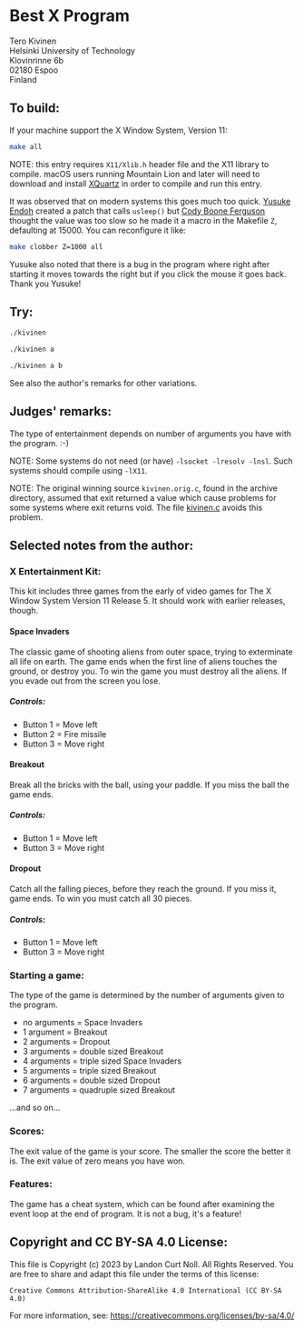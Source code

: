 # Best X Program

Tero Kivinen  
Helsinki University of Technology  
Klovinrinne 6b  
02180 Espoo  
Finland  


## To build:

If your machine support the X Window System, Version 11:

```sh
make all
```

NOTE: this entry requires `X11/Xlib.h` header file and the X11 library to
compile. macOS users running Mountain Lion and later will need to download and
install [XQuartz](https://www.xquartz.org) in order to compile and run this
entry.

It was observed that on modern systems this goes much too quick. [Yusuke
Endoh](/winners.html#Yusuke_Endoh) created a patch that calls `usleep()` but
[Cody Boone Ferguson](/winners.html#Cody_Boone_Ferguson) thought the value was
too slow so he made it a macro in the Makefile `Z`, defaulting at 15000. You can
reconfigure it like:

```sh
make clobber Z=1000 all
```

Yusuke also noted that there is a bug in the program where right after starting
it moves towards the right but if you click the mouse it goes back. Thank you
Yusuke!


## Try:


```sh
./kivinen

./kivinen a

./kivinen a b
```

See also the author's remarks for other variations.

## Judges' remarks:


The type of entertainment depends on number of arguments
you have with the program.  :-)

NOTE: Some systems do not need (or have) `-lsocket -lresolv -lnsl`.
Such systems should compile using `-lX11`.

NOTE: The original winning source `kivinen.orig.c`, found in the archive
directory, assumed that exit returned a value which cause problems for some
systems where exit returns void.  The file [kivinen.c](kivinen.c) avoids this problem.


## Selected notes from the author:

### X Entertainment Kit:

This kit includes three games from the early of video games for
The X Window System Version 11 Release 5. It should work with
earlier releases, though.


#### Space Invaders

The classic game of shooting aliens from outer space, trying to
exterminate all life on earth. The game ends when the first line
of aliens touches the ground, or destroy you. To win the game you
must destroy all the aliens. If you evade out from the screen you
lose.

##### Controls:

- Button 1 = Move left
- Button 2 = Fire missile
- Button 3 = Move right


####  Breakout

Break all the bricks with the ball, using your paddle. If you miss
the ball the game ends.

##### Controls:

- Button 1 = Move left
- Button 3 = Move right


#### Dropout

Catch all the falling pieces, before they reach the ground. If you
miss it, game ends. To win you must catch all 30 pieces.

##### Controls:

- Button 1 = Move left
- Button 3 = Move right



### Starting a game:

The type of the game is determined by the number of arguments
given to the program.

- no arguments = Space Invaders
- 1 argument   = Breakout
- 2 arguments  = Dropout
- 3 arguments  = double sized Breakout
- 4 arguments  = triple sized Space Invaders
- 5 arguments  = triple sized Breakout
- 6 arguments  = double sized Dropout
- 7 arguments  = quadruple sized Breakout

...and so on...


### Scores:

The exit value of the game is your score. The smaller the score
the better it is. The exit value of zero means you have won.


### Features:

The game has a cheat system, which can be found after examining the
event loop at the end of program. It is not a bug, it's a feature!

## Copyright and CC BY-SA 4.0 License:

This file is Copyright (c) 2023 by Landon Curt Noll.  All Rights Reserved.
You are free to share and adapt this file under the terms of this license:

    Creative Commons Attribution-ShareAlike 4.0 International (CC BY-SA 4.0)

For more information, see: https://creativecommons.org/licenses/by-sa/4.0/
